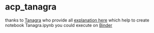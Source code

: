 # acp_tanagra

thanks to [Tanagra](http://tutoriels-data-mining.blogspot.com/) who provide all [explanation here](http://eric.univ-lyon2.fr/~ricco/tanagra/fichiers/fr_Tanagra_ACP_Python.pdf)
which help to create notebook Tanagra.ipynb you could execute on  [Binder](https://mybinder.org/v2/gh/brunombo/acp_tanagra/main?filepath=Tanagra.ipynb)
